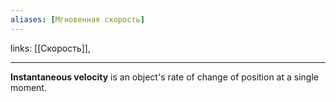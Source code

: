 ```yaml
---
aliases: [Мгновенная скорость]
---
```

links: [[Скорость]],

---

**Instantaneous velocity** is an object's rate of change of position at a single moment.